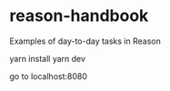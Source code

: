 # reason-handbook
Examples of day-to-day tasks in Reason

yarn install
yarn dev

go to localhost:8080
